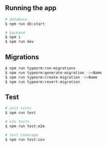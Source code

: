 ## Running the app

```bash
# database
$ npm run db:start

# backend
$ npm i
$ npm run dev
```

## Migrations
```bash
$ npm run typeorm:run-migrations 
$ npm run typeorm:generate-migration -n=Name 
$ npm run typeorm:create-migration -n=Name 
$ npm run typeorm:revert-migration 
```

## Test

```bash
# unit tests
$ npm run test

# e2e tests
$ npm run test:e2e

# test coverage
$ npm run test:cov
```
